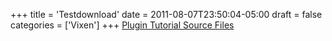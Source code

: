 +++
title = 'Testdownload'
date = 2011-08-07T23:50:04-05:00
draft = false
categories = ['Vixen']
+++
[Plugin Tutorial Source Files](/repository/downloads/Tutorial.zip)